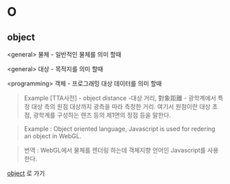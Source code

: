 # O

## <a name="object">object</a>

\<general\> 물체 - 일반적인 물체를 의미 할때

\<general\> 대상 - 목적지를 의미 할때 

\<programming\> 객체 - 프로그래밍 대상 데이터를 의미 할때 
> Example [TTA사전] - object distance -대상 거리, 對象距離 - 광학계에서 특정 대상 측의 원점 대상까지 광측을 따라 측정한 거리. 여기서 원점이란 대상 초점, 광학계를 구성하는 렌즈 등의 제1면의 정점 등을 말한다.

> Example : Object oriented language, Javascript is used for redering an object in WebGL.

> 번역 : WebGL에서 물체를 렌더링 하는데 객체지향 언어인 Javascript를 사용한다.

[object](#object) 로 가기
